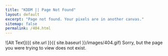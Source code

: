 ```yaml
---
title: "KDDM || Page Not Found"
layout: default
excerpt: "Page not found. Your pixels are in another canvas."
sitemap: false
permalink: /404.html
---
```



![Alt Text]({{ site.url }}{{ site.baseurl }}/images/404.gif)
Sorry, but the page you were trying to view does not exist.
